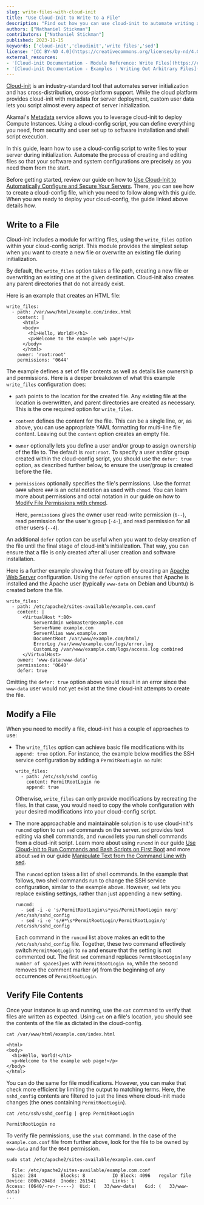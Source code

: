 ```yaml
---
slug: write-files-with-cloud-init
title: "Use Cloud-Init to Write to a File"
description: "Find out how you can use cloud-init to automate writing and modifying files during your new servers' initialization."
authors: ["Nathaniel Stickman"]
contributors: ["Nathaniel Stickman"]
published: 2023-11-15
keywords: ['cloud-init','cloudinit','write files','sed']
license: '[CC BY-ND 4.0](https://creativecommons.org/licenses/by-nd/4.0)'
external_resources:
- '[Cloud-init Documentation - Module Reference: Write Files](https://cloudinit.readthedocs.io/en/latest/reference/modules.html#write-files)'
- '[Cloud-init Documentation - Examples : Writing Out Arbitrary Files](https://cloudinit.readthedocs.io/en/latest/reference/examples.html#writing-out-arbitrary-files)'
---
```


[Cloud-init](https://cloudinit.readthedocs.io/en/latest/index.html) is an industry-standard tool that automates server initialization and has cross-distribution, cross-platform support. While the cloud platform provides cloud-init with metadata for server deployment, custom user data lets you script almost every aspect of server initialization.

Akamai's [Metadata](/docs/products/compute/compute-instances/guides/metadata/) service allows you to leverage cloud-init to deploy Compute Instances. Using a cloud-config script, you can define everything you need, from security and user set up to software installation and shell script execution.

In this guide, learn how to use a cloud-config script to write files to your server during initialization. Automate the process of creating and editing files so that your software and system configurations are precisely as you need them from the start.

Before getting started, review our guide on how to [Use Cloud-Init to Automatically Configure and Secure Your Servers](/docs/guides/configure-and-secure-servers-with-cloud-init/). There, you can see how to create a cloud-config file, which you need to follow along with this guide. When you are ready to deploy your cloud-config, the guide linked above details how.

## Write to a File

Cloud-init includes a module for writing files, using the `write_files` option within your cloud-config script. This module provides the simplest setup when you want to create a new file or overwrite an existing file during initialization.

By default, the `write_files` option takes a file path, creating a new file or overwriting an existing one at the given destination. Cloud-init also creates any parent directories that do not already exist.

Here is an example that creates an HTML file:

```file {title="cloud-config.yaml" lang="yaml"}
write_files:
  - path: /var/www/html/example.com/index.html
    content: |
      <html>
      <body>
        <h1>Hello, World!</h1>
        <p>Welcome to the example web page!</p>
      </body>
      </html>
    owner: 'root:root'
    permissions: '0644'
```

The example defines a set of file contents as well as details like ownership and permissions. Here is a deeper breakdown of what this example `write_files` configuration does:

-   `path` points to the location for the created file. Any existing file at the location is overwritten, and parent directories are created as necessary. This is the one required option for `write_files`.

-   `content` defines the content for the file. This can be a single line, or, as above, you can use appropriate YAML formatting for multi-line file content. Leaving out the `content` option creates an empty file.

-   `owner` optionally lets you define a user and/or group to assign ownership of the file to. The default is `root:root`. To specify a user and/or group created within the cloud-config script, you should use the `defer: true` option, as described further below, to ensure the user/group is created before the file.

-   `permissions` optionally specifies the file's permissions. Use the format `0###` where `###` is an octal notation as used with `chmod`. You can learn more about permissions and octal notation in our guide on how to [Modify File Permissions with chmod](/docs/guides/modify-file-permissions-with-chmod/#using-octal-notation-syntax-with-chmod).

    Here, `permissions` gives the owner user read-write permission (`6--`), read permission for the user's group (`-4-`), and read permission for all other users (`--4`).

An additional `defer` option can be useful when you want to delay creation of the file until the final stage of cloud-init's initialization. That way, you can ensure that a file is only created after all user creation and software installation.

Here is a further example showing that feature off by creating an [Apache Web Server](/docs/guides/how-to-install-apache-web-server-ubuntu-18-04/) configuration. Using the `defer` option ensures that Apache is installed and the Apache user (typically `www-data` on Debian and Ubuntu) is created before the file.

```file {title="cloud-config.yaml" lang="yaml"}
write_files:
  - path: /etc/apache2/sites-available/example.com.conf
    content: |
      <VirtualHost *:80>
          ServerAdmin webmaster@example.com
          ServerName example.com
          ServerAlias www.example.com
          DocumentRoot /var/www/example.com/html/
          ErrorLog /var/www/example.com/logs/error.log
          CustomLog /var/www/example.com/logs/access.log combined
      </VirtualHost>
    owner: 'www-data:www-data'
    permissions: '0640'
    defer: true
```

Omitting the `defer: true` option above would result in an error since the `www-data` user would not yet exist at the time cloud-init attempts to create the file.

## Modify a File

When you need to modify a file, cloud-init has a couple of approaches to use:

-   The `write_files` option can achieve basic file modifications with its `append: true` option. For instance, the example below modifies the SSH service configuration by adding a `PermitRootLogin no` rule:

    ```file {title="cloud-config.yaml" lang="yaml"}
    write_files:
      - path: /etc/ssh/sshd_config
        content: PermitRootLogin no
        append: true
    ```

    Otherwise, `write_files` can only provide modifications by recreating the files. In that case, you would need to copy the whole configuration with your desired modifications into your cloud-config script.

-   The more approachable and maintainable solution is to use cloud-init's `runcmd` option to run `sed` commands on the server. `sed` provides text editing via shell commands, and `runcmd` lets you run shell commands from a cloud-init script. Learn more about using `runcmd` in our guide [Use Cloud-Init to Run Commands and Bash Scripts on First Boot](/docs/guides/run-shell-commands-with-cloud-init/) and more about `sed` in our guide [Manipulate Text from the Command Line with sed](/docs/guides/manipulate-text-from-the-command-line-with-sed/).

    The `runcmd` option takes a list of shell commands. In the example that follows, two shell commands run to change the SSH service configuration, similar to the example above. However, `sed` lets you replace existing settings, rather than just appending a new setting.

    ```file {title="cloud-config.yaml" lang="yaml"}
    runcmd:
      - sed -i -e 's/PermitRootLogin\s*yes/PermitRootLogin no/g' /etc/ssh/sshd_config
      - sed -i -e 's/#*\s*PermitRootLogin/PermitRootLogin/g' /etc/ssh/sshd_config
    ```

    Each command in the `runcmd` list above makes an edit to the `/etc/ssh/sshd_config` file. Together, these two command effectively switch `PermitRootLogin` to `no` and ensure that the setting is not commented out. The first `sed` command replaces `PermitRootLogin[any number of spaces]yes` with `PermitRootLogin no`, while the second removes the comment marker (`#`) from the beginning of any occurrences of `PermitRootLogin`.

## Verify File Contents

Once your instance is up and running, use the `cat` command to verify that files are written as expected. Using `cat` on a file's location, you should see the contents of the file as dictated in the cloud-config.

```command
cat /var/www/html/example.com/index.html
```

```output
<html>
<body>
  <h1>Hello, World!</h1>
  <p>Welcome to the example web page!</p>
</body>
</html>
```

You can do the same for file modifications. However, you can make that check more efficient by limiting the output to matching terms. Here, the `sshd_config` contents are filtered to just the lines where cloud-init made changes (the ones containing `PermitRootLogin`).

```command
cat /etc/ssh/sshd_config | grep PermitRootLogin
```

```output
PermitRootLogin no
```

To verify file permissions, use the `stat` command. In the case of the `example.com.conf` file from further above, look for the file to be owned by `www-data` and for the `0640` permission.

```command
sudo stat /etc/apache2/sites-available/example.com.conf
```

```output
  File: /etc/apache2/sites-available/example.com.conf
  Size: 284       	Blocks: 8          IO Block: 4096   regular file
Device: 800h/2048d	Inode: 261541      Links: 1
Access: (0640/-rw-r-----)  Uid: (   33/www-data)   Gid: (   33/www-data)
...
```